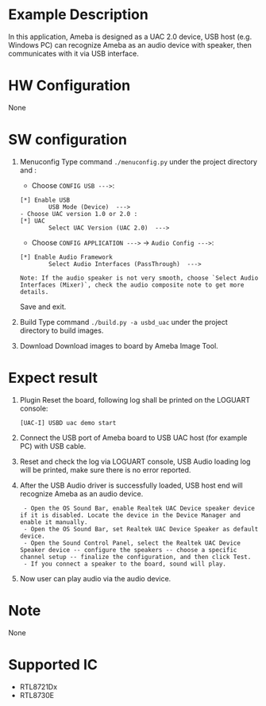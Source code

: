 # Example Description

In this application, Ameba is designed as a UAC 2.0 device, USB host (e.g. Windows PC) can recognize Ameba as an audio device with speaker, then communicates with it via USB interface.

# HW Configuration

None

# SW configuration

1. Menuconfig
	Type command `./menuconfig.py` under the project directory and :
	- Choose `CONFIG USB --->`:
	```
	[*] Enable USB
			USB Mode (Device)  --->
	- Choose UAC version 1.0 or 2.0 :
	[*] UAC
			Select UAC Version (UAC 2.0)  --->
	```
	- Choose `CONFIG APPLICATION --->` -> `Audio Config --->`:
	```
	[*] Enable Audio Framework
			Select Audio Interfaces (PassThrough)  --->

	Note: If the audio speaker is not very smooth, choose `Select Audio Interfaces (Mixer)`, check the audio composite note to get more details.
	```
	Save and exit.

2. Build
	Type command `./build.py -a usbd_uac` under the project directory to build images.

3. Download
	Download images to board by Ameba Image Tool.

# Expect result

1. Plugin Reset the board, following log shall be printed on the LOGUART console:
	```
	[UAC-I] USBD uac demo start
	```

2. Connect the USB port of Ameba board to USB UAC host (for example PC) with USB cable.

3. Reset and check the log via LOGUART console, USB Audio loading log will be printed, make sure there is no error reported.

4. After the USB Audio driver is successfully loaded, USB host end will recognize Ameba as an audio device.
   ```
	- Open the OS Sound Bar, enable Realtek UAC Device speaker device if it is disabled. Locate the device in the Device Manager and enable it manually.
	- Open the OS Sound Bar, set Realtek UAC Device Speaker as default device.
	- Open the Sound Control Panel, select the Realtek UAC Device Speaker device -- configure the speakers -- choose a specific channel setup -- finalize the configuration, and then click Test.
	- If you connect a speaker to the board, sound will play.
   ```

5. Now user can play audio via the audio device.

# Note

None

# Supported IC

- RTL8721Dx
- RTL8730E
